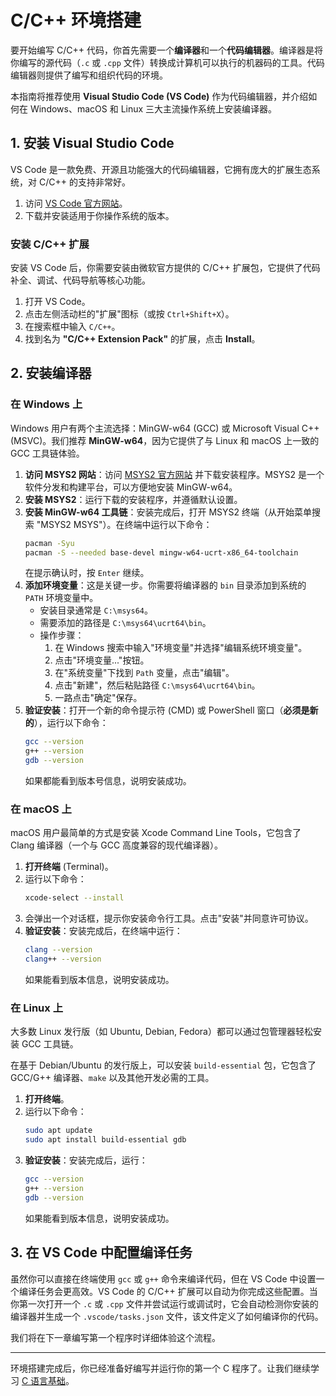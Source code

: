 # C/C++ 环境搭建

要开始编写 C/C++ 代码，你首先需要一个**编译器**和一个**代码编辑器**。编译器是将你编写的源代码（`.c` 或 `.cpp` 文件）转换成计算机可以执行的机器码的工具。代码编辑器则提供了编写和组织代码的环境。

本指南将推荐使用 **Visual Studio Code (VS Code)** 作为代码编辑器，并介绍如何在 Windows、macOS 和 Linux 三大主流操作系统上安装编译器。

## 1. 安装 Visual Studio Code

VS Code 是一款免费、开源且功能强大的代码编辑器，它拥有庞大的扩展生态系统，对 C/C++ 的支持非常好。

1.  访问 [VS Code 官方网站](https://code.visualstudio.com/)。
2.  下载并安装适用于你操作系统的版本。

### 安装 C/C++ 扩展

安装 VS Code 后，你需要安装由微软官方提供的 C/C++ 扩展包，它提供了代码补全、调试、代码导航等核心功能。

1.  打开 VS Code。
2.  点击左侧活动栏的"扩展"图标（或按 `Ctrl+Shift+X`）。
3.  在搜索框中输入 `C/C++`。
4.  找到名为 **"C/C++ Extension Pack"** 的扩展，点击 **Install**。

## 2. 安装编译器

### 在 Windows 上

Windows 用户有两个主流选择：MinGW-w64 (GCC) 或 Microsoft Visual C++ (MSVC)。我们推荐 **MinGW-w64**，因为它提供了与 Linux 和 macOS 上一致的 GCC 工具链体验。

1.  **访问 MSYS2 网站**：访问 [MSYS2 官方网站](https://www.msys2.org/) 并下载安装程序。MSYS2 是一个软件分发和构建平台，可以方便地安装 MinGW-w64。
2.  **安装 MSYS2**：运行下载的安装程序，并遵循默认设置。
3.  **安装 MinGW-w64 工具链**：安装完成后，打开 MSYS2 终端（从开始菜单搜索 "MSYS2 MSYS"）。在终端中运行以下命令：
    ```bash
    pacman -Syu
    pacman -S --needed base-devel mingw-w64-ucrt-x86_64-toolchain
    ```
    在提示确认时，按 `Enter` 继续。
4.  **添加环境变量**：这是关键一步。你需要将编译器的 `bin` 目录添加到系统的 `PATH` 环境变量中。
    -   安装目录通常是 `C:\msys64`。
    -   需要添加的路径是 `C:\msys64\ucrt64\bin`。
    -   操作步骤：
        1.  在 Windows 搜索中输入"环境变量"并选择"编辑系统环境变量"。
        2.  点击"环境变量..."按钮。
        3.  在"系统变量"下找到 `Path` 变量，点击"编辑"。
        4.  点击"新建"，然后粘贴路径 `C:\msys64\ucrt64\bin`。
        5.  一路点击"确定"保存。
5.  **验证安装**：打开一个新的命令提示符 (CMD) 或 PowerShell 窗口（**必须是新的**），运行以下命令：
    ```bash
    gcc --version
    g++ --version
    gdb --version
    ```
    如果都能看到版本号信息，说明安装成功。

### 在 macOS 上

macOS 用户最简单的方式是安装 Xcode Command Line Tools，它包含了 Clang 编译器（一个与 GCC 高度兼容的现代编译器）。

1.  **打开终端** (Terminal)。
2.  运行以下命令：
    ```bash
    xcode-select --install
    ```
3.  会弹出一个对话框，提示你安装命令行工具。点击"安装"并同意许可协议。
4.  **验证安装**：安装完成后，在终端中运行：
    ```bash
    clang --version
    clang++ --version
    ```
    如果能看到版本信息，说明安装成功。

### 在 Linux 上

大多数 Linux 发行版（如 Ubuntu, Debian, Fedora）都可以通过包管理器轻松安装 GCC 工具链。

在基于 Debian/Ubuntu 的发行版上，可以安装 `build-essential` 包，它包含了 GCC/G++ 编译器、`make` 以及其他开发必需的工具。

1.  **打开终端**。
2.  运行以下命令：
    ```bash
    sudo apt update
    sudo apt install build-essential gdb
    ```
3.  **验证安装**：安装完成后，运行：
    ```bash
    gcc --version
    g++ --version
    gdb --version
    ```
    如果能看到版本信息，说明安装成功。

## 3. 在 VS Code 中配置编译任务

虽然你可以直接在终端使用 `gcc` 或 `g++` 命令来编译代码，但在 VS Code 中设置一个编译任务会更高效。VS Code 的 C/C++ 扩展可以自动为你完成这些配置。当你第一次打开一个 `.c` 或 `.cpp` 文件并尝试运行或调试时，它会自动检测你安装的编译器并生成一个 `.vscode/tasks.json` 文件，该文件定义了如何编译你的代码。

我们将在下一章编写第一个程序时详细体验这个流程。

---

环境搭建完成后，你已经准备好编写并运行你的第一个 C 程序了。让我们继续学习 [C 语言基础](c-basics.md)。 